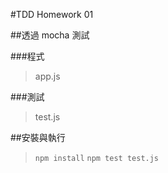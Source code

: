 #TDD Homework 01

##透過 mocha 測試

###程式
> app.js

###測試
> test.js


##安裝與執行
> `npm install`
> `npm test test.js`


